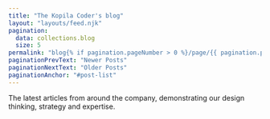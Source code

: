 ```yaml
---
title: "The Kopila Coder's blog"
layout: "layouts/feed.njk"
pagination:
  data: collections.blog
  size: 5
permalink: "blog{% if pagination.pageNumber > 0 %}/page/{{ pagination.pageNumber }}{% endif %}/index.html"
paginationPrevText: "Newer Posts"
paginationNextText: "Older Posts"
paginationAnchor: "#post-list"
---
```


The latest articles from around the company, demonstrating our design thinking, strategy and expertise.
